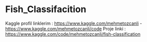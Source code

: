 # Fish_Classifacition

Kaggle profil linklerim : https://www.kaggle.com/mehmetozcanli    -   https://www.kaggle.com/mehmetozcanli/code
Proje linki : https://www.kaggle.com/code/mehmetozcanli/fish-classification
